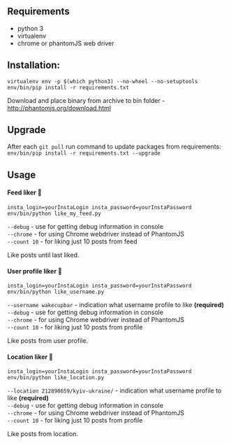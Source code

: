 ## Requirements
* python 3
* virtualenv
* chrome or phantomJS web driver

## Installation:
```
virtualenv env -p $(which python3) --no-wheel --no-setuptools
env/bin/pip install -r requirements.txt
```

Download and place binary from archive to bin folder - http://phantomjs.org/download.html

## Upgrade
After each `git pull` run command to update packages from requirements:   
`env/bin/pip install -r requirements.txt --upgrade`

## Usage
#### Feed liker 📃
```
insta_login=yourInstaLogin insta_password=yourInstaPassword env/bin/python like_my_feed.py
```
`--debug`  - use for getting debug information in console  
`--chrome` - for using Chrome webdriver instead of PhantomJS  
`--count 10` - for liking just 10 posts from feed  

Like posts until last liked.

#### User profile liker 👶
```
insta_login=yourInstaLogin insta_password=yourInstaPassword env/bin/python like_username.py
```
`--username wakecupbar` - indication what username profile to like **(required)**  
`--debug`  - use for getting debug information in console  
`--chrome` - for using Chrome webdriver instead of PhantomJS  
`--count 10` - for liking just 10 posts from profile  

Like posts from user profile.

#### Location liker 📍
```
insta_login=yourInstaLogin insta_password=yourInstaPassword env/bin/python like_location.py
```
`--location 212898659/kyiv-ukraine/` - indication what username profile to like **(required)**  
`--debug`  - use for getting debug information in console  
`--chrome` - for using Chrome webdriver instead of PhantomJS  
`--count 10` - for liking just 10 posts from profile  

Like posts from location.